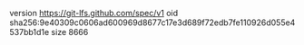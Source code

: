 version https://git-lfs.github.com/spec/v1
oid sha256:9e40309c0606ad600969d8677c17e3d689f72edb7fe110926d055e4537bb1d1e
size 8666
